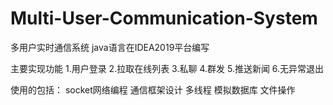 # Multi-User-Communication-System
多用户实时通信系统
java语言在IDEA2019平台编写

主要实现功能
  1.用户登录
  2.拉取在线列表
  3.私聊
  4.群发
  5.推送新闻
  6.无异常退出
  
 使用的包括：
 socket网络编程
 通信框架设计
 多线程
 模拟数据库
 文件操作
